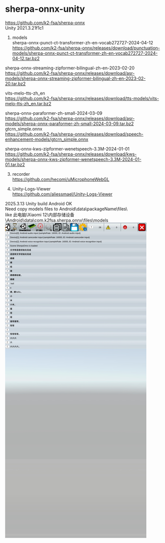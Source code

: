 # sherpa-onnx-unity      
https://github.com/k2-fsa/sherpa-onnx   
Unity 2021.3.21f1c1   
1. models  
sherpa-onnx-punct-ct-transformer-zh-en-vocab272727-2024-04-12   
https://github.com/k2-fsa/sherpa-onnx/releases/download/punctuation-models/sherpa-onnx-punct-ct-transformer-zh-en-vocab272727-2024-04-12.tar.bz2  

sherpa-onnx-streaming-zipformer-bilingual-zh-en-2023-02-20   
https://github.com/k2-fsa/sherpa-onnx/releases/download/asr-models/sherpa-onnx-streaming-zipformer-bilingual-zh-en-2023-02-20.tar.bz2  
   
vits-melo-tts-zh_en   
https://github.com/k2-fsa/sherpa-onnx/releases/download/tts-models/vits-melo-tts-zh_en.tar.bz2   

sherpa-onnx-paraformer-zh-small-2024-03-09   
https://github.com/k2-fsa/sherpa-onnx/releases/download/asr-models/sherpa-onnx-paraformer-zh-small-2024-03-09.tar.bz2    
gtcrn_simple.onnx   
https://github.com/k2-fsa/sherpa-onnx/releases/download/speech-enhancement-models/gtcrn_simple.onnx   
    
sherpa-onnx-kws-zipformer-wenetspeech-3.3M-2024-01-01   
https://github.com/k2-fsa/sherpa-onnx/releases/download/kws-models/sherpa-onnx-kws-zipformer-wenetspeech-3.3M-2024-01-01.tar.bz2   
    
3. recorder    
https://github.com/hecomi/uMicrophoneWebGL   
     
4. Unity-Logs-Viewer   
https://github.com/aliessmael/Unity-Logs-Viewer   

2025.3.13 Unity build Android OK   
Need copy models files to Android\data\packageName\files\   
like 此电脑\Xiaomi 12\内部存储设备\Android\data\com.k2fsa.sherpa.onnx\files\models   
![screenshot](https://github.com/xue-fei/sherpa-onnx-unity/blob/main/image_20250313210938.jpg)
